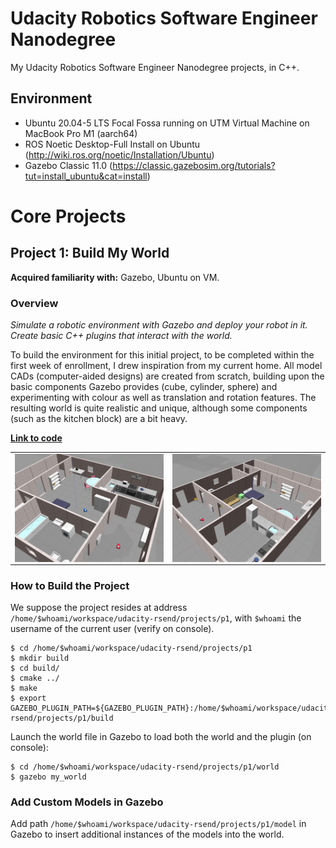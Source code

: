 # Udacity Robotics Software Engineer Nanodegree

My Udacity Robotics Software Engineer Nanodegree projects, in C++.

## Environment
* Ubuntu 20.04-5 LTS Focal Fossa running on UTM Virtual Machine on MacBook Pro M1 (aarch64)
* ROS Noetic Desktop-Full Install on Ubuntu (http://wiki.ros.org/noetic/Installation/Ubuntu)
* Gazebo Classic 11.0 (https://classic.gazebosim.org/tutorials?tut=install_ubuntu&cat=install)

# Core Projects

## Project 1: Build My World

__Acquired familiarity with:__ Gazebo, Ubuntu on VM.

### Overview
_Simulate a robotic environment with Gazebo and deploy your robot in it. Create basic C++ plugins that interact with the world._

To build the environment for this initial project, to be completed within the first week of enrollment, I drew inspiration from my current home. All model CADs (computer-aided designs) are created from scratch, building upon the basic components Gazebo provides (cube, cylinder, sphere) and experimenting with colour as well as translation and rotation features. The resulting world is quite realistic and unique, although some components (such as the kitchen block) are a bit heavy.

__[Link to code](/projects/p1)__

<table>
  <tr>
    <td align="center"><img align="center" src="./projects/p1/img/img0.png"/></td>
    <td align="center"><img align="center" src="./projects/p1/img/img1.png"/></td>
  </tr>
</table>

### How to Build the Project
We suppose the project resides at address `/home/$whoami/workspace/udacity-rsend/projects/p1`, with `$whoami` the username of the current user (verify on console).

```console
$ cd /home/$whoami/workspace/udacity-rsend/projects/p1
$ mkdir build
$ cd build/
$ cmake ../
$ make
$ export GAZEBO_PLUGIN_PATH=${GAZEBO_PLUGIN_PATH}:/home/$whoami/workspace/udacity-rsend/projects/p1/build
```

Launch the world file in Gazebo to load both the world and the plugin (on console):
```console
$ cd /home/$whoami/workspace/udacity-rsend/projects/p1/world
$ gazebo my_world
```

### Add Custom Models in Gazebo

Add path `/home/$whoami/workspace/udacity-rsend/projects/p1/model` in Gazebo to insert additional instances of the models into the world.